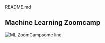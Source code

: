 README.md

## Machine Learning Zoomcamp


![ML ZoomCamp](https://github.com/alexeygrigorev/mlbookcamp-code/raw/master/images/zoomcamp.jpg)some line

